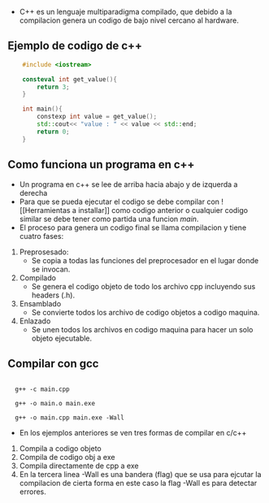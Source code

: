 - C++ es un lenguaje multiparadigma compilado, que debido a la compilacion genera un codigo de bajo nivel cercano al hardware.
## Ejemplo de codigo de c++

```c++
	#include <iostream>

	consteval int get_value(){
		return 3;
	}

	int main(){
		constexp int value = get_value();
		std::cout<< "value : " << value << std::end;
		return 0;
	}
```

## Como funciona un programa en c++
- Un programa en c++ se lee de arriba hacia abajo y de izquerda a derecha
- Para que se pueda ejecutar el codigo se debe compilar con ![[Herramientas a installar]] como codigo anterior o cualquier codigo similar se debe tener como partida una funcion *main*.
- El proceso para genera un codigo final se llama compilacion y tiene cuatro fases:
1. Preprosesado:
    - Se copia a todas las funciones del preprocesador en el lugar donde se invocan.  
2. Compilado
    - Se genera el codigo objeto de todo los archivo cpp incluyendo sus headers (.h).
3. Ensamblado
    - Se convierte todos los archivo de codigo objetos a codigo maquina.
4. Enlazado
    - Se unen todos los archivos en codigo maquina para hacer un solo objeto ejecutable. 

 ## Compilar con gcc
 ```shell
   
   g++ -c main.cpp 

   g++ -o main.o main.exe

   g++ -o main.cpp main.exe -Wall

```

  - En los ejemplos anteriores se ven tres formas de compilar en c/c++
  1. Compila a codigo objeto 
  2. Compila de codigo obj a exe
  3. Compila directamente de cpp a exe 
  4. En la tercera linea -Wall es una bandera (flag) que se usa para ejcutar la compilacion de cierta forma en este caso la flag -Wall es para detectar errores.




